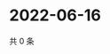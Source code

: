 # 2022-06-16

共 0 条

<!-- BEGIN WEIBO -->
<!-- 最后更新时间 Thu Jun 16 2022 13:09:20 GMT+0800 (China Standard Time) -->

<!-- END WEIBO -->
